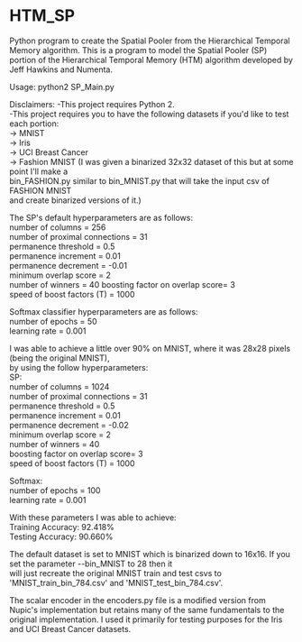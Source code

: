 # HTM_SP
Python program to create the Spatial Pooler from the Hierarchical Temporal Memory algorithm. This is a program to model the Spatial Pooler (SP) portion of the Hierarchical Temporal Memory (HTM) algorithm developed by Jeff Hawkins and Numenta.

Usage: python2 SP_Main.py

Disclaimers:  -This project requires Python 2.  
              -This project requires you to have the following datasets if you'd like to test each portion:  
                -> MNIST  
                -> Iris  
                -> UCI Breast Cancer  
                -> Fashion MNIST (I was given a binarized 32x32 dataset of this but at some point I'll make a  
                                  bin_FASHION.py similar to bin_MNIST.py that will take the input csv of FASHION MNIST  
                                  and create binarized versions of it.)  


The SP's default hyperparameters are as follows:  
number of columns               = 256  
number of proximal connections  = 31  
permanence threshold            = 0.5  
permanence increment            = 0.01  
permanence decrement            = -0.01  
minimum overlap score           = 2  
number of winners               = 40
boosting factor on overlap score= 3  
speed of boost factors (T)      = 1000  

Softmax classifier hyperparameters are as follows:  
number of epochs  = 50  
learning rate     = 0.001  

I was able to achieve a little over 90% on MNIST, where it was 28x28 pixels (being the original MNIST),  
by using the follow hyperparameters:  
SP:  
number of columns               = 1024  
number of proximal connections  = 31  
permanence threshold            = 0.5  
permanence increment            = 0.01  
permanence decrement            = -0.02  
minimum overlap score           = 2  
number of winners               = 40  
boosting factor on overlap score= 3  
speed of boost factors (T)      = 1000  

Softmax:  
number of epochs  = 100  
learning rate     = 0.001  

With these parameters I was able to achieve:  
Training Accuracy: 92.418%  
 Testing Accuracy: 90.660%  


The default dataset is set to MNIST which is binarized down to 16x16. If you set the parameter --bin_MNIST to 28 then it  
will just recreate the original MNIST train and test csvs to 'MNIST_train_bin_784.csv' and 'MNIST_test_bin_784.csv'.

The scalar encoder in the encoders.py file is a modified version from Nupic's implementation but retains many of the same fundamentals to the original implementation. I used it primarily for testing purposes for the Iris and UCI Breast Cancer datasets. 
